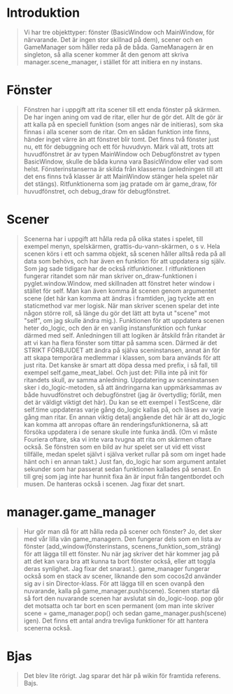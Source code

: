 # Introduktion #

> Vi har tre objekttyper: fönster (BasicWindow och MainWindow, för närvarande. Det är ingen stor skillnad på dem), scener och en GameManager som håller reda på de båda. GameManagern är en singleton, så alla scener kommer åt den genom att skriva manager.scene\_manager, i stället för att initiera en ny instans.

# Fönster #

> Fönstren har i uppgift att rita scener till ett enda fönster på skärmen. De har ingen aning om vad de ritar, eller hur de gör det. Allt de gör är att kalla på en speciell funktion (som anges när de initieras), som ska finnas i alla scener som de ritar. Om en sådan funktion inte finns, händer inget värre än att fönstret blir tomt. Det finns två fönster just nu, ett för debuggning och ett för huvudvyn. Märk väl att, trots att huvudfönstret är av typen MainWindow och Debugfönstret av typen BasicWindow, skulle de båda kunna vara BasicWindow eller vad som helst. Fönsterinstanserna är skilda från klasserna (anledningen till att det ens finns två klasser är att  MainWindow stänger hela spelet när det stängs). Ritfunktionerna som jag pratade om är game\_draw, för huvudfönstret, och debug\_draw för debugfönstret.

# Scener #

> Scenerna har i uppgift att hålla reda på olika states i spelet, till exempel menyn, spelskärmen, grattis-du-vann-skärmen, o s v. Hela scenen körs i ett och samma objekt, så scenen håller alltså reda på all data som behövs, och har även en funktion för att uppdatera sig själv. Som jag sade tidigare har de också ritfunktioner. I ritfunktionen fungerar ritandet som när man skriver on\_draw-funktionen i pyglet.window.Window, med skillnaden att fönstret heter window i stället för self. Man kan även komma åt scenen genom argumentet scene (det här kan komma att ändras i framtiden, jag tyckte att en staticmethod var mer logisk. När man skriver scenen spelar det inte någon större roll, så länge du gör det lätt att byta ut "scene" mot "self", om jag skulle ändra mig.). Funktionen för att uppdatera scenen heter do\_logic, och den är en vanlig instansfunktion och funkar därmed med self. Anledningen till att logiken är åtskild från ritandet är att vi kan ha flera fönster som tittar på samma scen. Därmed är det STRIKT FÖRBJUDET att ändra på själva sceninstansen, annat än för att skapa temporära medlemmar i klassen, som bara används för att just rita. Det kanske är smart att döpa dessa med prefix, i så fall, till exempel self.game\_meat\_label. Och just det: Pilla inte på init för ritandets skull, av samma anledning. Uppdatering av sceninstansen sker i do\_logic-metoden, så att ändringarna kan uppmärksammas av både huvudfönstret och debugfönstret (jag är övertydlig; förlåt, men det är väldigt viktigt det här). Du kan se ett exempel i TestScene, där self.time uppdateras varje gång do\_logic kallas på, och läses av varje gång man ritar. En annan viktig detalj angående det här är att do\_logic kan komma att anropas oftare än renderingsfunktionerna, så att försöka uppdatera i de senare skulle inte funka ändå. (Om vi måste Fouriera oftare, ska vi inte vara tvugna att rita om skärmen oftare också. Se fönstren som en bild av hur spelet ser ut vid ett visst tillfälle, medan spelet självt i själva verket rullar på som om inget hade hänt och i en annan takt.) Just fan, do\_logic har som argument antalet sekunder som har passerat sedan funktionen kallades på senast. En till grej som jag inte har hunnit fixa än är input från tangentbordet och musen. De hanteras också i scenen. Jag fixar det snart.

# manager.game\_manager #
> Hur gör man då för att hålla reda på scener och fönster? Jo, det sker med vår lilla vän game\_managern. Den fungerar dels som en lista av fönster (add\_window(fönsterinstans, scenens\_funktion\_som\_sträng) för att lägga till ett fönster. Nu när jag skriver det här kommer jag på att det kan vara bra att kunna ta bort fönster också, eller att toggla deras synlighet. Jag fixar det snarast.). game\_manager fungerar också som en stack av scener, liknande den som cocos2d använder sig av i sin Director-klass. För att lägga till en scen ovanpå den nuvarande, kalla på game\_manager.push(scene). Scenen startar då så fort den nuvarande scenen har avslutat sin do\_logic-loop. pop gör det motsatta och tar bort en scen permanent (om man inte skriver scene = game\_manager.pop() och sedan game\_manager.push(scene) igen). Det finns ett antal andra trevliga funktioner för att hantera scenerna också.

# Bjas #

> Det blev lite rörigt. Jag sparar det här på wikin för framtida referens. Bajs.